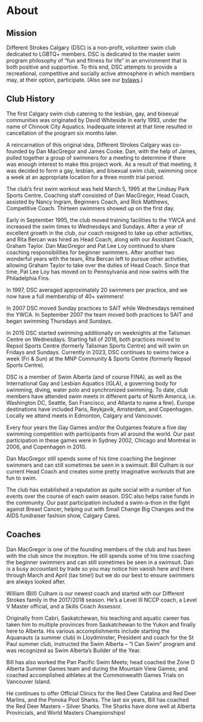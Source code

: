 # About

## Mission

Different Strokes Calgary (DSC) is a non-profit, volunteer swim club dedicated to LGBTQ+ members. DSC is dedicated to the master swim program philosophy of “fun and fitness for life” in an environment that is both positive and supportive. To this end, DSC attempts to provide a recreational, competitive and socially active atmosphere in which members may, at their option, participate. (Also see our <a rel="external" href="/bylaws.pdf">bylaws</a>.)

## Club History

The first Calgary swim club catering to the lesbian, gay, and bisexual communities was originated by David Whiteside in early 1993, under the name of Chinook City Aquatics. Inadequate interest at that time resulted in cancellation of the program six months later.

A reincarnation of this original idea, Different Strokes Calgary was co-founded by Dan MacGregor and James Cooke. Dan, with the help of James, pulled together a group of swimmers for a meeting to determine if there was enough interest to make this project work. As a result of that meeting, it was decided to form a gay, lesbian, and bisexual swim club, swimming once a week at an appropriate location for a three month trial period.

The club’s first swim workout was held March 5, 1995 at the Lindsay Park Sports Centre. Coaching staff consisted of Dan MacGregor, Head Coach, assisted by Nancy Ingram, Beginners Coach, and Rick Matthews, Competitive Coach. Thirteen swimmers showed up on the first day.

Early in September 1995, the club moved training facilities to the YWCA and increased the swim times to Wednesdays and Sundays. After a year of excellent growth in the club, our coach resigned to take up other activities, and Rita Bercan was hired as Head Coach, along with our Assistant Coach, Graham Taylor. Dan MacGregor and Pat Lee Loy continued to share coaching responsibilities for beginner swimmers. After another two wonderful years with the team, Rita Bercan left to pursue other activities, allowing Graham Taylor to take over the duties of Head Coach. Since that time, Pat Lee Loy has moved on to Pennsylvania and now swims with the Philadelphia Fins.

In 1997, DSC averaged approximately 20 swimmers per practice, and we now have a full membership of 40+ swimmers!

In 2007 DSC moved Sunday practices to SAIT while Wednesdays remained the YWCA. In September 2007 the team moved both practices to SAIT and began swimming Thursdays and Sundays.

In 2015 DSC started swimming additionally on weeknights at the Talisman Centre on Wednesdays. Starting fall of 2016, both practices moved to Repsol Sports Centre (formerly Talisman Sports Centre) and will swim on Fridays and Sundays. Currently in 2023, DSC continues to swims twice a week (Fri & Sun) at the MNP Community & Sports Centre (formerly Repsol Sports Centre).

DSC is a member of Swim Alberta (and of course FINA), as well as the International Gay and Lesbian Aquatics (IGLA), a governing body for swimming, diving, water polo and synchronized swimming. To date, club members have attended swim meets in different parts of North America, i.e. Washington DC, Seattle, San Francisco, and Atlanta to name a few). Europe destinations have included Paris, Reykjavik, Amsterdam, and Copenhagen. Locally we attend meets in Edmonton, Calgary and Vancouver.

Every four years the Gay Games and/or the Outgames feature a five day swimming competition with participants from all around the world. Our past participation in these games were in Sydney 2002, Chicago and Montréal in 2006, and Copenhagen in 2010.

Dan MacGregor still spends some of his time coaching the beginner swimmers and can still sometimes be seen in a swimsuit. Bill Culham is our current Head Coach and creates some pretty imaginative workouts that are fun to swim.

The club has established a reputation as quite social with a number of fun events over the course of each swim season. DSC also helps raise funds in the community. Our past participation included a swim-a-thon in the fight against Breast Cancer, helping out with Small Change Big Changes and the AIDS fundraiser fashion show, Calgary Cares.

## Coaches

Dan MacGregor is one of the founding members of the club and has been with the club since the inception. He still spends some of his time coaching the beginner swimmers and can still sometimes be seen in a swimsuit. Dan is a busy accountant by trade so you may notice him vanish here and there through March and April (tax time!) but we do our best to ensure swimmers are always looked after.

William (Bill) Culham is our newest coach and started with our Different Strokes family in the 2017/2018 season. He’s a Level III NCCP coach, a Level V Master official, and a Skills Coach Assessor.

Originally from Cabri, Saskatchewan, his teaching and aquatic career has taken him to multiple provinces from Saskatchewan to the Yukon and finally here to Alberta. His various accomplishments include starting the Aquanauts (a summer club) in Lloydminster, President and coach for the St Paul summer club, instructed the Swim Alberta – “I Can Swim” program and was recognized as Swim Alberta’s Builder of the Year.

Bill has also worked the Pan Pacific Swim Meets; head coached the Zone D Alberta Summer Games team and during the Mountain View Games; and coached accomplished athletes at the Commonwealth Games Trials on Vancouver Island.

He continues to offer Official Clinics for the Red Deer Catalina and Red Deer Marlins, and the Ponoka Pool Sharks. The last six years, Bill has coached the Red Deer Masters – Silver Sharks. The Sharks have done well at Alberta Provincials, and World Masters Championships!
